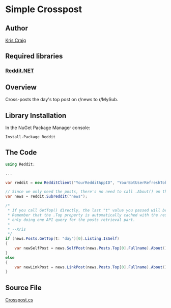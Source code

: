 # Simple Crosspost

## Author

[Kris Craig](../../../docs/contributors/Kris%20Craig.md)

## Required libraries

### [Reddit.NET](https://github.com/sirkris/Reddit.NET)

## Overview

Cross-posts the day's top post on r/news to r/MySub.

## Library Installation

In the NuGet Package Manager console:

    Install-Package Reddit

## The Code

```c#
using Reddit;

...

var reddit = new RedditClient("YourRedditAppID", "YourBotUserRefreshToken");

// Since we only need the posts, there's no need to call .About() on this one.  --Kris
var news = reddit.Subreddit("news");

/*
 * If you call GetTop() directly, the last "t" value you passed will be used for the .Top property.
 * Remember that the .Top property is automatically cached with the results of GetTop(), so we're 
 * only doing one API query for the posts retrieval part.
 * 
 * --Kris
 */
if (news.Posts.GetTop(t: "day")[0].Listing.IsSelf)
{
	var newSelfPost = news.SelfPost(news.Posts.Top[0].Fullname).About().XPostTo("MySub");
}
else
{
	var newLinkPost = news.LinkPost(news.Posts.Top[0].Fullname).About().XPostTo("MySub");
}
```

## Source File

[Crosspost.cs](src/Crosspost.cs)
